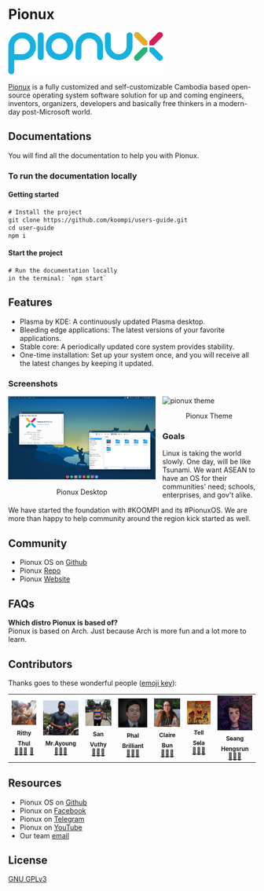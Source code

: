 # Pionux

<div class="center"><img src="img/pionux.png" /></div>

[Pionux](pionux.com) is a fully customized and self-customizable Cambodia based open-source operating system software solution for up and coming engineers, inventors, organizers, developers and basically free thinkers in a modern-day post-Microsoft world.

## Documentations

You will find all the documentation to help you with Pionux.

### To run the documentation locally

#### Getting started

```text
# Install the project
git clone https://github.com/koompi/users-guide.git
cd user-guide
npm i
```

#### Start the project

```text
# Run the documentation locally
in the terminal: `npm start`
```

## Features

-   Plasma by KDE: A continuously updated Plasma desktop.
-   Bleeding edge applications: The latest versions of your favorite applications.
-   Stable core: A periodically updated core system provides stability.
-   One-time installation: Set up your system once, and you will receive all the latest changes by keeping it updated.

### Screenshots

<div style="float:left;margin-right:1em">
<img src="img/pionux-desktop.png" alt="pionux desktop" width="300"/>
<p align="center">Pionux Desktop</p>
</div>
<div>
<img src="https://cdn.pling.com/img/8/4/8/d/ba5a229167eebedbfa2eec822732158e25d7.png" alt="pionux theme" width="300">
<p align="center">Pionux Theme</p>
</div>

### Goals

Linux is taking the world slowly. One day, will be like Tsunami. We want ASEAN to have an OS for their communities' need; schools, enterprises, and gov't alike.  

We have started the foundation with #KOOMPI and its #PionuxOS. We are more than happy to help community around the region kick started as well.

## Community

-   Pionux OS on [Github](https://github.com/pionux/pionuxos)
-   Pionux [Repo](https://repo.pionux.org/iso/x86_64/)
-   Pionux [Website](https://pionux.org/)

## FAQs

**Which distro Pionux is based of?**  
Pionux is based on Arch. Just because Arch is more fun and a lot more to learn.


## Contributors

Thanks goes to these wonderful people ([emoji key](https://allcontributors.org/docs/en/emoji-key)):

<table>
<tr>
    <td align="center"><a href="https://github.com/rithythul"><img src="img/rithy_thul.png" width="85px;" alt="Rithy Thul"/><br /><sub><b>Rithy Thul</b></sub></a><br /><a href="#question-kentcdodds" title="Answering Questions">💬</a><a href="https://github.com/all-contributors/all-contributors/commits?author=kentcdodds" title="Documentation">📖</a><a href="#review-kentcdodds" title="Reviewed Pull Requests">👀</a> <a href="#talk-kentcdodds" title="Talks">📢</a></td>
    <td align="center"><a href="https://github.com/mrayoung"><img src="img/saing_ayoung.png" width="85px;" alt="Jeroen Engels"/><br /><sub><b>Mr.Ayoung</b></sub></a><br /><a href="https://github.com/all-contributors/all-contributors/commits?author=jfmengels" title="Documentation">📖</a><a href="#review-jfmengels" title="Reviewed Pull Requests">👀</a><a href="#tool-jfmengels" title="Tools">🔧</a></td>
    <td align="center"><a href="https://github.com/san-vuthy"><img src="img/san_vuthy.png" width="85px;" alt="Jeroen Engels"/><br /><sub><b>San Vuthy</b></sub></a><br /><a href="https://github.com/all-contributors/all-contributors/commits?author=jfmengels" title="Documentation">📖</a><a href="#review-jfmengels" title="Reviewed Pull Requests">👀</a><a href="#tool-jfmengels" title="Tools">🔧</a></td>
    <td align="center"><a href="https://github.com/mrrbrilliant"><img src="img/brilliant_phal.png" width="85px;" alt="Phal Brilliant"/><br /><sub><b>Phal Brilliant</b></sub></a><br /><a href="https://github.com/all-contributors/all-contributors/commits?author=jfmengels" title="Documentation">📖</a><a href="#review-jfmengels" title="Reviewed Pull Requests">👀</a><a href="#tool-jfmengels" title="Tools">🔧</a></td>
     <td align="center"><a href="https://github.com/cbun097"><img src="img/claire_bun.png" width="85px;" alt="Claire Bun"/><br /><sub><b>Claire Bun</b></sub></a><br /><a href="https://github.com/all-contributors/all-contributors/commits?author=jfmengels" title="Documentation">📖</a><a href="#review-jfmengels" title="Reviewed Pull Requests">👀</a><a href="#tool-jfmengels" title="Tools">🔧</a></td>
    <td align="center"><a href="https://github.com/tellsela"><img src="img/tell_sela.png" width="85px;" alt="Tell Sela"/><br /><sub><b>Tell Sela</b></sub></a><br /><a href="https://github.com/all-contributors/all-contributors/commits?author=jfmengels" title="Documentation">📖</a><a href="#review-jfmengels" title="Reviewed Pull Requests">👀</a><a href="#tool-jfmengels" title="Tools">🔧</a></td>
    <td align="center"><a href="https://github.com/SCSW"><img src="img/seang_hengsrun.png" width="85px;" alt="Seang Hengsrun"/><br /><sub><b>Seang Hengsrun</b></sub></a><br /><a href="https://github.com/all-contributors/all-contributors/commits?author=jfmengels" title="Documentation">📖</a><a href="#review-jfmengels" title="Reviewed Pull Requests">👀</a><a href="#tool-jfmengels" title="Tools">🔧</a></td>
  </tr>
</table>

## Resources

-   Pionux OS on [Github](https://github.com/pionux)
-   Pionux on [Facebook](https://www.facebook.com/koompi/)
-   Pionux on [Telegram](https://t.me/koompi)
-   Pionux on [YouTube](https://www.youtube.com/channel/UC_j4WMcUMt9QsUphFYAsQpg)
-   Our team [email](mailto:pi@koompi.com)

## License

[GNU GPLv3](LICENCE)